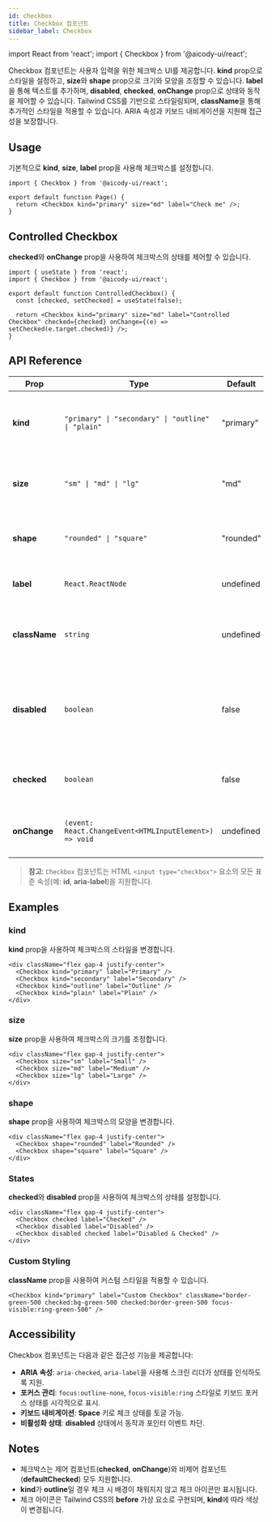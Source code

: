 ```yaml
---
id: checkbox
title: Checkbox 컴포넌트
sidebar_label: Checkbox
---
```


import React from 'react';
import { Checkbox } from '@aicody-ui/react';

Checkbox 컴포넌트는 사용자 입력을 위한 체크박스 UI를 제공합니다. **kind** prop으로 스타일을 설정하고, **size**와 **shape** prop으로 크기와 모양을 조정할 수 있습니다. **label**을 통해 텍스트를 추가하며, **disabled**, **checked**, **onChange** prop으로 상태와 동작을 제어할 수 있습니다. Tailwind CSS를 기반으로 스타일링되며, **className**을 통해 추가적인 스타일을 적용할 수 있습니다. ARIA 속성과 키보드 내비게이션을 지원해 접근성을 보장합니다.

<div className="py-5 flex gap-4 justify-center">
  <Checkbox kind="primary" size="md" label="Check me" />
</div>

## Usage

기본적으로 **kind**, **size**, **label** prop을 사용해 체크박스를 설정합니다.

```tsx
import { Checkbox } from '@aicody-ui/react';

export default function Page() {
  return <Checkbox kind="primary" size="md" label="Check me" />;
}
```

## Controlled Checkbox

**checked**와 **onChange** prop을 사용하여 체크박스의 상태를 제어할 수 있습니다.

```tsx
import { useState } from 'react';
import { Checkbox } from '@aicody-ui/react';

export default function ControlledCheckbox() {
  const [checked, setChecked] = useState(false);

  return <Checkbox kind="primary" size="md" label="Controlled Checkbox" checked={checked} onChange={(e) => setChecked(e.target.checked)} />;
}
```

## API Reference

| Prop          | Type                                                   | Default   | Description                                                               |
| ------------- | ------------------------------------------------------ | --------- | ------------------------------------------------------------------------- |
| **kind**      | `"primary" \| "secondary" \| "outline" \| "plain"`     | "primary" | 체크박스의 스타일 변형 (포커스 링 색상, 체크 시 배경 등).                 |
| **size**      | `"sm" \| "md" \| "lg"`                                 | "md"      | 체크박스의 크기 (sm: 16px, md: 20px, lg: 24px).                           |
| **shape**     | `"rounded" \| "square"`                                | "rounded" | 체크박스의 모양 (둥근 모서리 또는 직각).                                  |
| **label**     | `React.ReactNode`                                      | undefined | 체크박스 옆에 표시할 라벨 콘텐츠.                                         |
| **className** | `string`                                               | undefined | 추가적인 Tailwind CSS 클래스 또는 커스텀 스타일.                          |
| **disabled**  | `boolean`                                              | false     | 체크박스를 비활성화 상태로 설정. 비활성화 시 투명도가 낮아지고 동작 차단. |
| **checked**   | `boolean`                                              | false     | 체크박스의 선택 상태. 제어 컴포넌트에서 사용.                             |
| **onChange**  | `(event: React.ChangeEvent<HTMLInputElement>) => void` | undefined | 체크 상태 변경 시 호출되는 이벤트 핸들러.                                 |

> **참고**: `Checkbox` 컴포넌트는 HTML `<input type="checkbox">` 요소의 모든 표준 속성(예: **id**, **aria-label**)을 지원합니다.

## Examples

### **kind**

**kind** prop을 사용하여 체크박스의 스타일을 변경합니다.

<div className="flex gap-4 justify-center py-5">
  <Checkbox kind="primary" label="Primary" />
  <Checkbox kind="secondary" label="Secondary" />
  <Checkbox kind="outline" label="Outline" />
  <Checkbox kind="plain" label="Plain" />
</div>

```tsx
<div className="flex gap-4 justify-center">
  <Checkbox kind="primary" label="Primary" />
  <Checkbox kind="secondary" label="Secondary" />
  <Checkbox kind="outline" label="Outline" />
  <Checkbox kind="plain" label="Plain" />
</div>
```

### **size**

**size** prop을 사용하여 체크박스의 크기를 조정합니다.

<div className="flex gap-4 justify-center py-5">
  <Checkbox size="sm" label="Small" />
  <Checkbox size="md" label="Medium" />
  <Checkbox size="lg" label="Large" />
</div>

```tsx
<div className="flex gap-4 justify-center">
  <Checkbox size="sm" label="Small" />
  <Checkbox size="md" label="Medium" />
  <Checkbox size="lg" label="Large" />
</div>
```

### **shape**

**shape** prop을 사용하여 체크박스의 모양을 변경합니다.

<div className="flex gap-4 justify-center py-5">
  <Checkbox shape="rounded" label="Rounded" />
  <Checkbox shape="square" label="Square" />
</div>

```tsx
<div className="flex gap-4 justify-center">
  <Checkbox shape="rounded" label="Rounded" />
  <Checkbox shape="square" label="Square" />
</div>
```

### States

**checked**와 **disabled** prop을 사용하여 체크박스의 상태를 설정합니다.

<div className="flex gap-4 justify-center py-5">
  <Checkbox checked label="Checked" />
  <Checkbox disabled label="Disabled" />
  <Checkbox disabled checked label="Disabled & Checked" />
</div>

```tsx
<div className="flex gap-4 justify-center">
  <Checkbox checked label="Checked" />
  <Checkbox disabled label="Disabled" />
  <Checkbox disabled checked label="Disabled & Checked" />
</div>
```

### Custom Styling

**className** prop을 사용하여 커스텀 스타일을 적용할 수 있습니다.

<div className="py-5 flex justify-center">
  <Checkbox
    kind="primary"
    label="Custom Checkbox"
    className="border-green-500 checked:bg-green-500 checked:border-green-500 focus-visible:ring-green-500"
  />
</div>

```tsx
<Checkbox kind="primary" label="Custom Checkbox" className="border-green-500 checked:bg-green-500 checked:border-green-500 focus-visible:ring-green-500" />
```

## Accessibility

Checkbox 컴포넌트는 다음과 같은 접근성 기능을 제공합니다:

- **ARIA 속성**: `aria-checked`, `aria-label`을 사용해 스크린 리더가 상태를 인식하도록 지원.
- **포커스 관리**: `focus:outline-none`, `focus-visible:ring` 스타일로 키보드 포커스 상태를 시각적으로 표시.
- **키보드 내비게이션**: **Space** 키로 체크 상태를 토글 가능.
- **비활성화 상태**: **disabled** 상태에서 동작과 포인터 이벤트 차단.

## Notes

- 체크박스는 제어 컴포넌트(**checked**, **onChange**)와 비제어 컴포넌트(**defaultChecked**) 모두 지원합니다.
- **kind**가 **outline**일 경우 체크 시 배경이 채워지지 않고 체크 아이콘만 표시됩니다.
- 체크 아이콘은 Tailwind CSS의 **before** 가상 요소로 구현되며, **kind**에 따라 색상이 변경됩니다.
